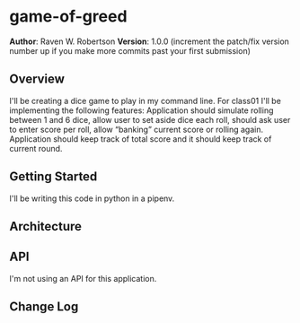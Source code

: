 # game-of-greed
**Author**: Raven W. Robertson
**Version**: 1.0.0 (increment the patch/fix version number up if you make more commits past your first submission)

## Overview
I'll be creating a dice game to play in my command line. For class01 I'll be implementing the following features:
Application should simulate rolling between 1 and 6 dice, allow user to set aside dice each roll, should ask user to enter score per roll, allow “banking” current score or rolling again.
Application should keep track of total score and it should keep track of current round.

## Getting Started
I'll be writing this code in python in a pipenv. 

## Architecture
<!-- Provide a detailed description of the application design. What technologies (languages, libraries, etc) you're using, and any other relevant design information. This is also an area which you can include any visuals; flow charts, example usage gifs, screen captures, etc.-->

## API
I'm not using an API for this application. 

## Change Log
<!-- Use this are to document the iterative changes made to your application as each feature is successfully implemented. Use time stamps. Here's an example:

01-01-2001 4:59pm - Added functionality to add and delete some things.
-->